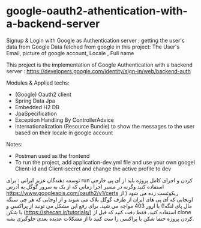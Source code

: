 # google-oauth2-athentication-with-a-backend-server
Signup & Login with Google as Authentication server ; getting the user's data from Google
Data fetched from google in this project: The User's Email, picture of google account, Locale , Full name

This project is the implementation of Google Authentication with a backend server :
https://developers.google.com/identity/sign-in/web/backend-auth

Modules & Applied techs:

* (Google) Oauth2 client
* Spring Data Jpa
* Embedded H2 DB
* JpaSpecification
* Exception Handling By ControllerAdvice
* internationalization (Resource Bundle) to show the messages to the user based on their locale in google account

Notes:
* Postman used as the frontend
* To run the project, add application-dev.yml file and use your own googel Client-id and Client-secret and change the active profile to dev 



 توسعه دهندگان عزیز ایرانی : برای run کردن و اجرای کامل پروژه باید از آی پی خارجی استفاده کنید وگرنه در مسیر اجرا زمانی که از بک به سرور گوگل به آدرس https://www.googleapis.com/oauth2/v1/certs ریکوئست زده می شود ( از اونجایی که آی پی های ایران از طرف گوگل بلاک می شوند و از اوجایی که هر چی سنگه مال پای لنگه!) با ارور 403 مواجه می شید. برای رفع این مشکل می تونید از پراکسی و یا شکن (https://shecan.ir/tutorials/) استفاده کنید. فقط دقت کنید که قبل از clone کردن پروژه حتما شکن یا پراکسی را ست کنید تا از مشکلات عدیده بعدی جلوگیری بشه.   
